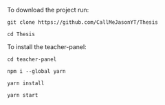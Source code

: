 To download the project run:

```
git clone https://github.com/CallMeJasonYT/Thesis

cd Thesis 
```

To install the teacher-panel:

```
cd teacher-panel

npm i --global yarn

yarn install

yarn start

```